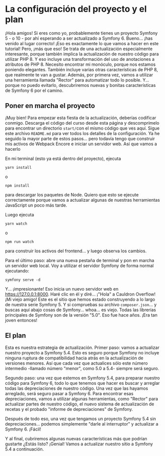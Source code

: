 # La configuración del proyecto y el plan

¡Hola amigos! Si eres como yo, probablemente tienes un proyecto Symfony 5 - o 10 - por ahí esperando a ser actualizado a Symfony 6. Bueno... ¡has venido al lugar correcto! ¡Eso es exactamente lo que vamos a hacer en este tutorial! Pero, ¡más que eso! Se trata de una actualización especialmente interesante, porque también implica la actualización de nuestro código para utilizar PHP 8. Y eso incluye una transformación del uso de anotaciones a atributos de PHP 8. Necesito encontrar mi monóculo, porque nos estamos poniendo elegantes. También incluye varias otras características de PHP 8, que realmente te van a gustar. Además, por primera vez, vamos a utilizar una herramienta llamada "Rector" para automatizar todo lo posible. Y... porque no puedo evitarlo, descubriremos nuevas y bonitas características de Symfony 6 por el camino.

## Poner en marcha el proyecto

¡Muy bien! Para empezar esta fiesta de la actualización, deberías codificar conmigo. Descarga el código del curso desde esta página y descomprímelo para encontrar un directorio `start/`con el mismo código que ves aquí. Sigue este archivo `README.md` para ver todos los detalles de la configuración. Ya he seguido la mayor parte de estos pasos... pero todavía tengo que construir mis activos de Webpack Encore e iniciar un servidor web. Así que vamos a hacerlo

En mi terminal (esto ya está dentro del proyecto), ejecuta

```terminal
yarn install
```

o

```terminal
npm install
```

para descargar los paquetes de Node. Quiero que esto se ejecute correctamente porque vamos a actualizar algunas de nuestras herramientas JavaScript un poco más tarde.

Luego ejecuta

```terminal
yarn watch
```

o

```terminal
npm run watch
```

para construir los activos del frontend... y luego observa los cambios.

Para el último paso: abre una nueva pestaña de terminal y pon en marcha un servidor web local. Voy a utilizar el servidor Symfony de forma normal ejecutando:

```terminal
symfony serve -d
```

Y... ¡impresionante! Eso inicia un nuevo servidor web en https://127.0.0.1:8000. Haré clic en él y diré... ¡"Hola" a Cauldron Overflow! ¡Mi viejo amigo! Este es el sitio que hemos estado construyendo a lo largo de nuestra serie Symfony 5. Y si compruebas su archivo `composer.json`... y buscas aquí abajo cosas de Symfony... whoa... es viejo. Todas las librerías principales de Symfony son de la versión "5.0". Eso fue hace años. ¡Era tan joven entonces!

## El plan

Esta es nuestra estrategia de actualización. Primer paso: vamos a actualizar nuestro proyecto a Symfony 5.4. Esto es seguro porque Symfony no incluye ninguna ruptura de compatibilidad hacia atrás en la actualización de versiones menores. Así que cada vez que actualices sólo este número intermedio -llamado número "menor", como 5.0 a 5.4- siempre será seguro.

Segundo paso: una vez que estemos en Symfony 5.4, para preparar nuestro código para Symfony 6, todo lo que tenemos que hacer es buscar y arreglar todas las depreciaciones de nuestro código. Una vez que las hayamos arreglado, será seguro pasar a Symfony 6. Para encontrar esas depreciaciones, vamos a utilizar algunas herramientas, como "Rector" para actualizar partes de nuestro código, el nuevo sistema de actualización de recetas y el probado "informe de depreciaciones" de Symfony.

Después de todo eso, una vez que tengamos un proyecto Symfony 5.4 sin depreciaciones... podemos simplemente "darle al interruptor" y actualizar a Symfony 6. ¡Fácil!

Y al final, cubriremos algunas nuevas características más que podrían gustarte ¿Estás listo? ¡Genial! Vamos a actualizar nuestro sitio a Symfony 5.4 a continuación.
